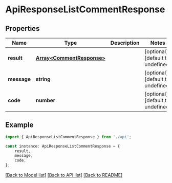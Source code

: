 # ApiResponseListCommentResponse


## Properties

Name | Type | Description | Notes
------------ | ------------- | ------------- | -------------
**result** | [**Array&lt;CommentResponse&gt;**](CommentResponse.md) |  | [optional] [default to undefined]
**message** | **string** |  | [optional] [default to undefined]
**code** | **number** |  | [optional] [default to undefined]

## Example

```typescript
import { ApiResponseListCommentResponse } from './api';

const instance: ApiResponseListCommentResponse = {
    result,
    message,
    code,
};
```

[[Back to Model list]](../README.md#documentation-for-models) [[Back to API list]](../README.md#documentation-for-api-endpoints) [[Back to README]](../README.md)
